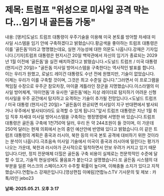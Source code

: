 # **제목: 트럼프 "위성으로 미사일 공격 막는다…임기 내 골든돔 가동"**

  내용: [앵커]도널드 트럼프 대통령이 우주기술을 이용해 미국 본토를 방어할 차세대 미사일 시스템을 임기 안에 구축하겠다고 밝혔습니다.황금색을 좋아하는 트럼프 대통령은 이를 '골든돔'이라고 명명했는데요, 실현 가능성에 대한 의문도 나옵니다.강재은 기자입니다.[기자]트럼프 대통령은 현지시간 20일 백악관에서 자신의 임기가 종료되는 2029년 1월 이전에 '골든돔'을 실전 배치하겠다고 밝혔습니다.<도널드 트럼프 / 미국 대통령 (현지시간 20일)> "골든돔 미사일 방어시스템을 구축한다는 역사적인 발표를 합니다. 이는 우리가 원했고, 로널드 레이건 대통령도 수년 전에 원했지만, 기술이 없었습니다. 이제는 우리가 이를 구축할 것이며, 그것은 최고 수준일 겁니다."그러면서 이 프로그램을 책임질 수장으로 우주군 참모차장, 마이클 게틀라인 장군을 지명했습니다.이스라엘의 미사일 방어체계, '아이언돔'과 유사한 '골든돔'에는 지상 레이더로 탐지하기 어려운 신형 미사일을 우주 공간에서 탐지하고 요격하는 기술이 추가될 전망입니다.<도널드 트럼프 / 미국 대통령 (현지시간 20일)> "골든돔이 완공되면 미사일이 지구 반대편에서 발사되거나 우주에서 발사되더라도 요격할 수 있게 됩니다."앞서 트럼프 대통령은 지난 1월 취임 직후 차세대 미사일 방어시스템을 구축하는 행정명령에 서명한 바 있습니다.트럼프 대통령은 골든돔 구축에 1천750억 달러, 우리 돈 약 244조원이 들 것이며, 이 가운데 250억 달러는 현재 의회에서 논의 중인 예산안에 반영돼 있다고 밝혔습니다.이 같은 트럼프 대통령의 계획은 중국과 러시아, 북한 등의 미국 본토 공격에 대비하기 위한 것이라는 분석이 나옵니다.극초음속 미사일 기술에서 미국이 중국과 러시아에 밀린다는 평가가 나오는 가운데, 북한과 러시아가 군사적으로 밀착하면서 안보 우려가 커지고 있기 때문입니다.다만, 정치 전문매체 더힐은 골든돔 구축 비용이 실제로는 천문학적인 수준에 달할 수 있고, 기술적 현실성에도 물음표가 붙는다고 설명했습니다.또 골든돔 시스템의 대부분을 일론 머스크의 스페이스X가 수주할 확률이 높다며, 이해충돌 소지가 있다고 지적했습니다.연합뉴스 강재은입니다.[영상편집 이예림]연합뉴스TV 기사문의 및 제보 : 카톡/라인 jebo23

  **날짜: 2025.05.21. 오후 3:17**